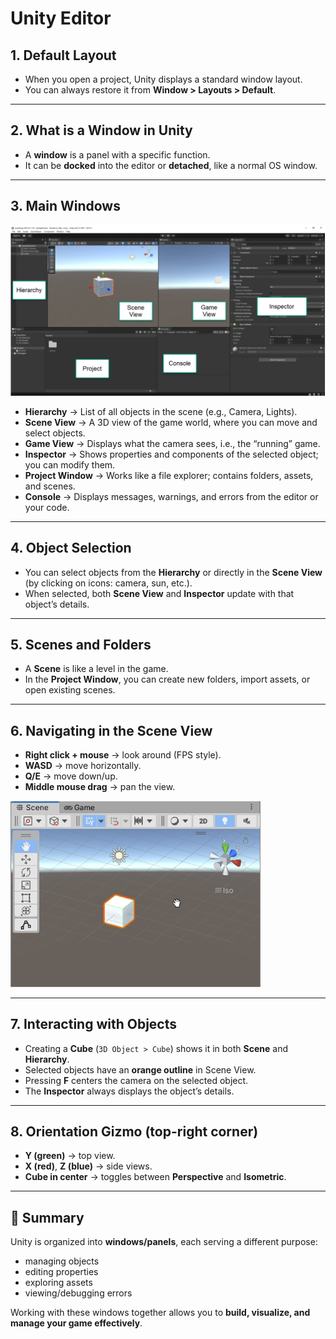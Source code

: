 # Unity Editor

## 1. Default Layout
- When you open a project, Unity displays a standard window layout.  
- You can always restore it from **Window > Layouts > Default**.  

---

## 2. What is a Window in Unity
- A **window** is a panel with a specific function.  
- It can be **docked** into the editor or **detached**, like a normal OS window.  

---

## 3. Main Windows

<img src="Pictures/Unity_Editor.PNG" alt="Unity Editor" title="Unity Editor" width="700">

- **Hierarchy** → List of all objects in the scene (e.g., Camera, Lights).  
- **Scene View** → A 3D view of the game world, where you can move and select objects.  
- **Game View** → Displays what the camera sees, i.e., the “running” game.  
- **Inspector** → Shows properties and components of the selected object; you can modify them.  
- **Project Window** → Works like a file explorer; contains folders, assets, and scenes.  
- **Console** → Displays messages, warnings, and errors from the editor or your code.  

---

## 4. Object Selection
- You can select objects from the **Hierarchy** or directly in the **Scene View** (by clicking on icons: camera, sun, etc.).  
- When selected, both **Scene View** and **Inspector** update with that object’s details.  

---

## 5. Scenes and Folders
- A **Scene** is like a level in the game.  
- In the **Project Window**, you can create new folders, import assets, or open existing scenes.  

---

## 6. Navigating in the Scene View
- **Right click + mouse** → look around (FPS style).  
- **WASD** → move horizontally.  
- **Q/E** → move down/up.  
- **Middle mouse drag** → pan the view.  

<img src="Pictures/Gizmo_Perspective.PNG" alt="Orientation Gizmo" title="Orientation Gizmo" width="400">

---

## 7. Interacting with Objects
- Creating a **Cube** (`3D Object > Cube`) shows it in both **Scene** and **Hierarchy**.  
- Selected objects have an **orange outline** in Scene View.  
- Pressing **F** centers the camera on the selected object.  
- The **Inspector** always displays the object’s details.  

---

## 8. Orientation Gizmo (top-right corner)
- **Y (green)** → top view.  
- **X (red)**, **Z (blue)** → side views.  
- **Cube in center** → toggles between **Perspective** and **Isometric**.  

---

## 🔑 Summary
Unity is organized into **windows/panels**, each serving a different purpose:  
- managing objects  
- editing properties  
- exploring assets  
- viewing/debugging errors  

Working with these windows together allows you to **build, visualize, and manage your game effectively**.



